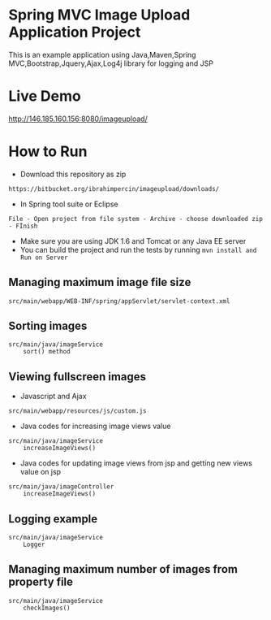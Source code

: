# Spring MVC Image Upload Application Project
This is an example application using Java,Maven,Spring MVC,Bootstrap,Jquery,Ajax,Log4j library for logging and JSP

# Live Demo

http://146.185.160.156:8080/imageupload/

# How to Run

* Download this repository as zip
```
https://bitbucket.org/ibrahimpercin/imageupload/downloads/
```
* In Spring tool suite or Eclipse
```
File - Open project from file system - Archive - choose downloaded zip - Fİnish
```
* Make sure you are using JDK 1.6 and Tomcat or any Java EE server
* You can build the project and run the tests by running ```mvn install and Run on Server```


## Managing maximum image file size
```
src/main/webapp/WEB-INF/spring/appServlet/servlet-context.xml
```
## Sorting images
```
src/main/java/imageService
    sort() method
```
## Viewing fullscreen images

* Javascript and Ajax
```
src/main/webapp/resources/js/custom.js
```
* Java codes for increasing image views value
```
src/main/java/imageService
    increaseImageViews()
```
* Java codes for updating image views from jsp and getting new views value on jsp 
```
src/main/java/imageController
    increaseImageViews()
```
## Logging example
```
src/main/java/imageService
    Logger
```
## Managing maximum number of images from property file
```
src/main/java/imageService
    checkImages()
```
